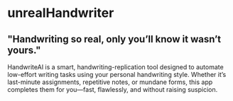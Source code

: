 # unrealHandwriter

## "Handwriting so real, only you’ll know it wasn’t yours."

HandwriteAI is a smart, handwriting-replication tool designed to automate low-effort writing tasks using your personal handwriting style. Whether it’s last-minute assignments, repetitive notes, or mundane forms, this app completes them for you—fast, flawlessly, and without raising suspicion.
